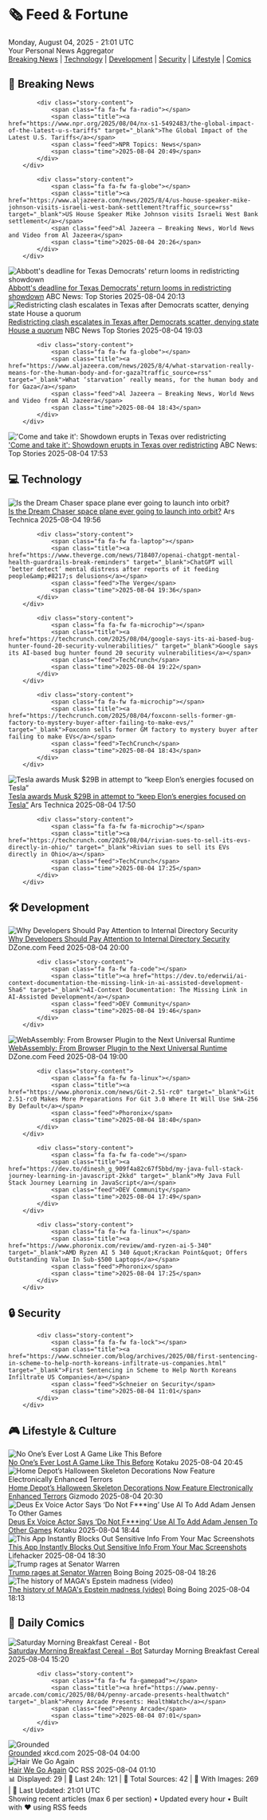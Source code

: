 <!-- Processing 54 RSS feeds at 2025-08-04 21:01:38 UTC -->
<!-- Processing: XKCD -->
<!-- Processing: Saturday Morning Breakfast Cereal -->
<!-- Processing: Penny Arcade -->
<!-- Processing: Garfield -->
<!-- Processing: Questionable Content -->
<!-- Processing: BBC World News -->
<!-- Processing: BBC Breaking News -->
<!-- Processing: Al Jazeera Breaking News -->
<!-- Processing: NPR News -->
<!-- Processing: CBC News -->
<!-- Error processing https://rss.cbc.ca/lineup/topstories.xml: The read operation timed out -->
<!-- Processing: Reuters Top News -->
<!-- Processing: Reuters World News -->
<!-- Processing: Associated Press Breaking -->
<!-- Processing: ABC News Breaking -->
<!-- Processing: NBC News Breaking -->
<!-- Processing: Sky News World -->
<!-- Processing: TechCrunch -->
<!-- Processing: Ars Technica -->
<!-- Processing: Slashdot -->
<!-- Processing: Lobsters Python -->
<!-- Processing: Hacker News -->
<!-- Processing: Phoronix Linux News -->
<!-- Processing: It's FOSS -->
<!-- Error processing https://itsfoss.com/rss/: The read operation timed out -->
<!-- Processing: OMG! Ubuntu -->
<!-- Processing: DistroWatch -->
<!-- Processing: Red Hat Blog -->
<!-- Processing: DZone -->
<!-- Processing: Martin Fowler -->
<!-- Processing: Coding Horror -->
<!-- Processing: The Pragmatic Engineer -->
<!-- Processing: Gizmodo -->
<!-- Processing: Kotaku -->
<!-- Processing: Krebs on Security -->
<!-- Processing: Schneier on Security -->
<!-- Generated 10 new posts out of 34 feeds processed -->
<div class="newspaper-header">
    <h1 class="newspaper-title">🗞️ Feed & Fortune</h1>
    <div class="newspaper-date">Monday, August 04, 2025 - 21:01 UTC</div>
    <div class="newspaper-subtitle">Your Personal News Aggregator</div>
</div>

<div class="newspaper-nav">
    <a href="#breaking">Breaking News</a> |
    <a href="#tech">Technology</a> |
    <a href="#dev">Development</a> |
    <a href="#security">Security</a> |
    <a href="#lifestyle">Lifestyle</a> |
    <a href="#webcomics">Comics</a>
</div>

<div class="news-section breaking-news" id="breaking">
<h2 class="section-header">🚨 Breaking News</h2>
<div class="stories-container">
<div class="story">
            
            <div class="story-content">
                <span class="fa fa-fw fa-radio"></span>
                <span class="title"><a href="https://www.npr.org/2025/08/04/nx-s1-5492483/the-global-impact-of-the-latest-u-s-tariffs" target="_blank">The Global Impact of the Latest U.S. Tariffs</a></span>
                <span class="feed">NPR Topics: News</span>
                <span class="time">2025-08-04 20:49</span>
            </div>
        </div>
<div class="story">
            
            <div class="story-content">
                <span class="fa fa-fw fa-globe"></span>
                <span class="title"><a href="https://www.aljazeera.com/news/2025/8/4/us-house-speaker-mike-johnson-visits-israeli-west-bank-settlement?traffic_source=rss" target="_blank">US House Speaker Mike Johnson visits Israeli West Bank settlement</a></span>
                <span class="feed">Al Jazeera – Breaking News, World News and Video from Al Jazeera</span>
                <span class="time">2025-08-04 20:26</span>
            </div>
        </div>
<div class="story">
            <img src="https://s.abcnews.com/images/Politics/texas-capitol-gty-jef-250804_1754316159328_hpMain_4x3t_384.jpg" alt="Abbott&#x27;s deadline for Texas Democrats&#x27; return looms in redistricting showdown" class="story-image" loading="lazy" onerror="this.style.display='none'">
            <div class="story-content">
                <span class="fa fa-fw fa-tv"></span>
                <span class="title"><a href="https://abcnews.go.com/Politics/showdown-texas-abbott-threatens-democrats-fled-protest-redistricting/story?id=124343408" target="_blank">Abbott&#x27;s deadline for Texas Democrats&#x27; return looms in redistricting showdown</a></span>
                <span class="feed">ABC News: Top Stories</span>
                <span class="time">2025-08-04 20:13</span>
            </div>
        </div>
<div class="story">
            <img src="https://media-cldnry.s-nbcnews.com/image/upload/t_fit_1500w/rockcms/2025-08/250804-texas-rs-34ded8.jpg" alt="Redistricting clash escalates in Texas after Democrats scatter, denying state House a quorum" class="story-image" loading="lazy" onerror="this.style.display='none'">
            <div class="story-content">
                <span class="fa fa-fw fa-broadcast-tower"></span>
                <span class="title"><a href="https://www.nbcnews.com/politics/2026-election/redistricting-clash-escalates-texas-democrats-scatter-republican-house-rcna222867" target="_blank">Redistricting clash escalates in Texas after Democrats scatter, denying state House a quorum</a></span>
                <span class="feed">NBC News Top Stories</span>
                <span class="time">2025-08-04 19:03</span>
            </div>
        </div>
<div class="story">
            
            <div class="story-content">
                <span class="fa fa-fw fa-globe"></span>
                <span class="title"><a href="https://www.aljazeera.com/news/2025/8/4/what-starvation-really-means-for-the-human-body-and-for-gaza?traffic_source=rss" target="_blank">What ‘starvation’ really means, for the human body and for Gaza</a></span>
                <span class="feed">Al Jazeera – Breaking News, World News and Video from Al Jazeera</span>
                <span class="time">2025-08-04 18:43</span>
            </div>
        </div>
<div class="story">
            <img src="https://s.abcnews.com/images/Politics/texas-capitol-gty-jef-250804_1754316159328_hpMain_4x3t_384.jpg" alt="&#x27;Come and take it&#x27;: Showdown erupts in Texas over redistricting" class="story-image" loading="lazy" onerror="this.style.display='none'">
            <div class="story-content">
                <span class="fa fa-fw fa-tv"></span>
                <span class="title"><a href="https://abcnews.go.com/Politics/showdown-texas-abbott-threatens-democrats-fled-protest-redistricting/story?id=124343408" target="_blank">&#x27;Come and take it&#x27;: Showdown erupts in Texas over redistricting</a></span>
                <span class="feed">ABC News: Top Stories</span>
                <span class="time">2025-08-04 17:53</span>
            </div>
        </div>
</div>
</div>
<div class="news-section tech-news" id="tech">
<h2 class="section-header">💻 Technology</h2>
<div class="stories-container">
<div class="story">
            <img src="https://cdn.arstechnica.net/wp-content/uploads/2024/05/Dream-Chaser-Full-Profile-Landscape-2-500x500.jpg" alt="Is the Dream Chaser space plane ever going to launch into orbit?" class="story-image" loading="lazy" onerror="this.style.display='none'">
            <div class="story-content">
                <span class="fa fa-fw fa-cog"></span>
                <span class="title"><a href="https://arstechnica.com/space/2025/08/is-the-dream-chaser-space-plane-ever-going-to-launch-into-orbit/" target="_blank">Is the Dream Chaser space plane ever going to launch into orbit?</a></span>
                <span class="feed">Ars Technica</span>
                <span class="time">2025-08-04 19:56</span>
            </div>
        </div>
<div class="story">
            
            <div class="story-content">
                <span class="fa fa-fw fa-laptop"></span>
                <span class="title"><a href="https://www.theverge.com/news/718407/openai-chatgpt-mental-health-guardrails-break-reminders" target="_blank">ChatGPT will ‘better detect’ mental distress after reports of it feeding people&amp;#8217;s delusions</a></span>
                <span class="feed">The Verge</span>
                <span class="time">2025-08-04 19:36</span>
            </div>
        </div>
<div class="story">
            
            <div class="story-content">
                <span class="fa fa-fw fa-microchip"></span>
                <span class="title"><a href="https://techcrunch.com/2025/08/04/google-says-its-ai-based-bug-hunter-found-20-security-vulnerabilities/" target="_blank">Google says its AI-based bug hunter found 20 security vulnerabilities</a></span>
                <span class="feed">TechCrunch</span>
                <span class="time">2025-08-04 19:22</span>
            </div>
        </div>
<div class="story">
            
            <div class="story-content">
                <span class="fa fa-fw fa-microchip"></span>
                <span class="title"><a href="https://techcrunch.com/2025/08/04/foxconn-sells-former-gm-factory-to-mystery-buyer-after-failing-to-make-evs/" target="_blank">Foxconn sells former GM factory to mystery buyer after failing to make EVs</a></span>
                <span class="feed">TechCrunch</span>
                <span class="time">2025-08-04 18:43</span>
            </div>
        </div>
<div class="story">
            <img src="https://cdn.arstechnica.net/wp-content/uploads/2020/02/elon-musk-money-pile-500x500-1733183355.jpg" alt="Tesla awards Musk $29B in attempt to “keep Elon’s energies focused on Tesla”" class="story-image" loading="lazy" onerror="this.style.display='none'">
            <div class="story-content">
                <span class="fa fa-fw fa-cog"></span>
                <span class="title"><a href="https://arstechnica.com/tech-policy/2025/08/tesla-awards-elon-musk-29-billion-after-much-larger-pay-plan-blocked-in-court/" target="_blank">Tesla awards Musk $29B in attempt to “keep Elon’s energies focused on Tesla”</a></span>
                <span class="feed">Ars Technica</span>
                <span class="time">2025-08-04 17:50</span>
            </div>
        </div>
<div class="story">
            
            <div class="story-content">
                <span class="fa fa-fw fa-microchip"></span>
                <span class="title"><a href="https://techcrunch.com/2025/08/04/rivian-sues-to-sell-its-evs-directly-in-ohio/" target="_blank">Rivian sues to sell its EVs directly in Ohio</a></span>
                <span class="feed">TechCrunch</span>
                <span class="time">2025-08-04 17:25</span>
            </div>
        </div>
</div>
</div>
<div class="news-section dev-news" id="dev">
<h2 class="section-header">🛠️ Development</h2>
<div class="stories-container">
<div class="story">
            <img src="https://dz2cdn1.dzone.com/thumbnail?fid=18546980&w=600" alt="Why Developers Should Pay Attention to Internal Directory Security" class="story-image" loading="lazy" onerror="this.style.display='none'">
            <div class="story-content">
                <span class="fa fa-fw fa-newspaper"></span>
                <span class="title"><a href="https://dzone.com/articles/why-developers-should-pay-attention-to-internal-di" target="_blank">Why Developers Should Pay Attention to Internal Directory Security</a></span>
                <span class="feed">DZone.com Feed</span>
                <span class="time">2025-08-04 20:00</span>
            </div>
        </div>
<div class="story">
            
            <div class="story-content">
                <span class="fa fa-fw fa-code"></span>
                <span class="title"><a href="https://dev.to/ederwii/ai-context-documentation-the-missing-link-in-ai-assisted-development-5ha6" target="_blank">AI-Context Documentation: The Missing Link in AI-Assisted Development</a></span>
                <span class="feed">DEV Community</span>
                <span class="time">2025-08-04 19:46</span>
            </div>
        </div>
<div class="story">
            <img src="https://dz2cdn1.dzone.com/thumbnail?fid=18546068&w=600" alt="WebAssembly: From Browser Plugin to the Next Universal Runtime" class="story-image" loading="lazy" onerror="this.style.display='none'">
            <div class="story-content">
                <span class="fa fa-fw fa-newspaper"></span>
                <span class="title"><a href="https://dzone.com/articles/webassembly-from-browser-plugin-to-the-next-univer" target="_blank">WebAssembly: From Browser Plugin to the Next Universal Runtime</a></span>
                <span class="feed">DZone.com Feed</span>
                <span class="time">2025-08-04 19:00</span>
            </div>
        </div>
<div class="story">
            
            <div class="story-content">
                <span class="fa fa-fw fa-linux"></span>
                <span class="title"><a href="https://www.phoronix.com/news/Git-2.51-rc0" target="_blank">Git 2.51-rc0 Makes More Preparations For Git 3.0 Where It Will Use SHA-256 By Default</a></span>
                <span class="feed">Phoronix</span>
                <span class="time">2025-08-04 18:40</span>
            </div>
        </div>
<div class="story">
            
            <div class="story-content">
                <span class="fa fa-fw fa-code"></span>
                <span class="title"><a href="https://dev.to/dinesh_g_909f4a82c67f5bbd/my-java-full-stack-journey-learning-in-javascript-2kkd" target="_blank">My Java Full Stack Journey Learning in JavaScript</a></span>
                <span class="feed">DEV Community</span>
                <span class="time">2025-08-04 17:49</span>
            </div>
        </div>
<div class="story">
            
            <div class="story-content">
                <span class="fa fa-fw fa-linux"></span>
                <span class="title"><a href="https://www.phoronix.com/review/amd-ryzen-ai-5-340" target="_blank">AMD Ryzen AI 5 340 &quot;Krackan Point&quot; Offers Outstanding Value In Sub-$500 Laptops</a></span>
                <span class="feed">Phoronix</span>
                <span class="time">2025-08-04 17:25</span>
            </div>
        </div>
</div>
</div>
<div class="news-section security-news" id="security">
<h2 class="section-header">🔒 Security</h2>
<div class="stories-container">
<div class="story">
            
            <div class="story-content">
                <span class="fa fa-fw fa-lock"></span>
                <span class="title"><a href="https://www.schneier.com/blog/archives/2025/08/first-sentencing-in-scheme-to-help-north-koreans-infiltrate-us-companies.html" target="_blank">First Sentencing in Scheme to Help North Koreans Infiltrate US Companies</a></span>
                <span class="feed">Schneier on Security</span>
                <span class="time">2025-08-04 11:01</span>
            </div>
        </div>
</div>
</div>
<div class="news-section lifestyle-news" id="lifestyle">
<h2 class="section-header">🎮 Lifestyle & Culture</h2>
<div class="stories-container">
<div class="story">
            <img src="https://kotaku.com/app/uploads/2025/08/losts.gif" alt="No One’s Ever Lost A Game Like This Before" class="story-image" loading="lazy" onerror="this.style.display='none'">
            <div class="story-content">
                <span class="fa fa-fw fa-gamepad"></span>
                <span class="title"><a href="https://kotaku.com/evo-2025-viral-moment-fatal-fury-meme-kog-go1-2000614619" target="_blank">No One’s Ever Lost A Game Like This Before</a></span>
                <span class="feed">Kotaku</span>
                <span class="time">2025-08-04 20:45</span>
            </div>
        </div>
<div class="story">
            <img src="https://gizmodo.com/app/uploads/2025/08/Skelly-Home-Depot.jpg" alt="Home Depot’s Halloween Skeleton Decorations Now Feature Electronically Enhanced Terrors" class="story-image" loading="lazy" onerror="this.style.display='none'">
            <div class="story-content">
                <span class="fa fa-fw fa-computer"></span>
                <span class="title"><a href="https://gizmodo.com/home-depots-halloween-skeleton-decorations-now-feature-electronically-enhanced-terrors-2000638608" target="_blank">Home Depot’s Halloween Skeleton Decorations Now Feature Electronically Enhanced Terrors</a></span>
                <span class="feed">Gizmodo</span>
                <span class="time">2025-08-04 20:30</span>
            </div>
        </div>
<div class="story">
            <img src="https://kotaku.com/app/uploads/2025/07/e14f0d917be780e38b19abb2fd3b2b80.jpg" alt="Deus Ex Voice Actor Says ‘Do Not F***ing’ Use AI To Add Adam Jensen To Other Games" class="story-image" loading="lazy" onerror="this.style.display='none'">
            <div class="story-content">
                <span class="fa fa-fw fa-gamepad"></span>
                <span class="title"><a href="https://kotaku.com/deus-ex-voice-actor-dont-use-ai-adam-jensen-cyberpunk-toufexis-2000614565" target="_blank">Deus Ex Voice Actor Says ‘Do Not F***ing’ Use AI To Add Adam Jensen To Other Games</a></span>
                <span class="feed">Kotaku</span>
                <span class="time">2025-08-04 18:44</span>
            </div>
        </div>
<div class="story">
            <img src="https://lifehacker.com/imagery/articles/01K1V02SD4P14MZKZST7KWXHC1/hero-image.png" alt="This App Instantly Blocks Out Sensitive Info From Your Mac Screenshots" class="story-image" loading="lazy" onerror="this.style.display='none'">
            <div class="story-content">
                <span class="fa fa-fw fa-life-ring"></span>
                <span class="title"><a href="https://lifehacker.com/tech/screenfloat-instantly-blocks-out-sensitive-info-from-your-mac-screenshots?utm_medium=RSS" target="_blank">This App Instantly Blocks Out Sensitive Info From Your Mac Screenshots</a></span>
                <span class="feed">Lifehacker</span>
                <span class="time">2025-08-04 18:30</span>
            </div>
        </div>
<div class="story">
            <img src="https://i0.wp.com/boingboing.net/wp-content/uploads/2023/08/Donald-Trump-Mugshot.jpg?fit=1500%2C1086&amp;quality=60&amp;ssl=1" alt="Trump rages at Senator Warren" class="story-image" loading="lazy" onerror="this.style.display='none'">
            <div class="story-content">
                <span class="fa fa-fw fa-arrow-right"></span>
                <span class="title"><a href="https://boingboing.net/2025/08/04/trump-rages-at-senator-warren.html" target="_blank">Trump rages at Senator Warren</a></span>
                <span class="feed">Boing Boing</span>
                <span class="time">2025-08-04 18:26</span>
            </div>
        </div>
<div class="story">
            <img src="https://i0.wp.com/boingboing.net/wp-content/uploads/2024/05/Screenshot-2024-05-06-at-8.40.24%E2%80%AFAM-e1747327391943.jpg?fit=768%2C676&amp;quality=60&amp;ssl=1" alt="The history of MAGA&#x27;s Epstein madness (video)" class="story-image" loading="lazy" onerror="this.style.display='none'">
            <div class="story-content">
                <span class="fa fa-fw fa-arrow-right"></span>
                <span class="title"><a href="https://boingboing.net/2025/08/04/the-history-of-magas-epstein-madness-video.html" target="_blank">The history of MAGA&#x27;s Epstein madness (video)</a></span>
                <span class="feed">Boing Boing</span>
                <span class="time">2025-08-04 18:13</span>
            </div>
        </div>
</div>
</div>
<div class="news-section webcomics-section" id="webcomics">
<h2 class="section-header">🎨 Daily Comics</h2>
<div class="stories-container">
<div class="story">
            <img src="https://www.smbc-comics.com/comics/1753766683-20250804.png" alt="Saturday Morning Breakfast Cereal - Bot" class="story-image" loading="lazy" onerror="this.style.display='none'">
            <div class="story-content">
                <span class="fa fa-fw fa-smile"></span>
                <span class="title"><a href="https://www.smbc-comics.com/comic/bot-2" target="_blank">Saturday Morning Breakfast Cereal - Bot</a></span>
                <span class="feed">Saturday Morning Breakfast Cereal</span>
                <span class="time">2025-08-04 15:20</span>
            </div>
        </div>
<div class="story">
            
            <div class="story-content">
                <span class="fa fa-fw fa-gamepad"></span>
                <span class="title"><a href="https://www.penny-arcade.com/comic/2025/08/04/penny-arcade-presents-healthwatch" target="_blank">Penny Arcade Presents: HealthWatch</a></span>
                <span class="feed">Penny Arcade</span>
                <span class="time">2025-08-04 07:01</span>
            </div>
        </div>
<div class="story">
            <img src="https://imgs.xkcd.com/comics/grounded.png" alt="Grounded" class="story-image" loading="lazy" onerror="this.style.display='none'">
            <div class="story-content">
                <span class="fa fa-fw fa-laugh"></span>
                <span class="title"><a href="https://xkcd.com/3124/" target="_blank">Grounded</a></span>
                <span class="feed">xkcd.com</span>
                <span class="time">2025-08-04 04:00</span>
            </div>
        </div>
<div class="story">
            <img src="http://www.questionablecontent.net/comics/5627.png" alt="Hair We Go Again" class="story-image" loading="lazy" onerror="this.style.display='none'">
            <div class="story-content">
                <span class="fa fa-fw fa-music"></span>
                <span class="title"><a href="http://questionablecontent.net/view.php?comic=5627" target="_blank">Hair We Go Again</a></span>
                <span class="feed">QC RSS</span>
                <span class="time">2025-08-04 01:10</span>
            </div>
        </div>
</div>
</div>

<div class="newspaper-footer">
    <div class="stats">
        📊 Displayed: 29 | 📅 Last 24h: 121 | 📡 Total Sources: 42 | 📸 With Images: 269 |
        🔄 Last Updated: 21:01 UTC
    </div>
    <div class="footer-note">
        Showing recent articles (max 6 per section) • Updated every hour • Built with ❤️ using RSS feeds
    </div>
</div>
